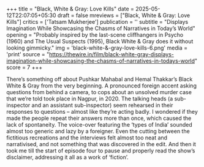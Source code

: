 +++
title = "Black, White & Gray: Love Kills"
date = 2025-05-12T22:07:05+05:30
draft = false
mreviews = ["Black, White & Gray: Love Kills"]
critics = ['Tatsam Mukherjee']
publication = ''
subtitle = "Displays Imagination While Showcasing the Chasms of Narratives in Today’s World"
opening = "Probably inspired by the last-scene cliffhangers in Psycho (1960) and The Usual Suspects (1995), Black White & Gray does it without looking gimmicky."
img = 'black-white-&-gray-love-kills-6.png'
media = 'print'
source = "https://thewire.in/film/black-white-gray-displays-imagination-while-showcasing-the-chasms-of-narratives-in-todays-world"
score = 7
+++

There’s something off about Pushkar Mahabal and Hemal Thakkar’s Black White & Gray from the very beginning. A pronounced foreign accent asking questions from behind a camera, to cops about an unsolved murder case that we’re told took place in Nagpur, in 2020. The talking heads (a sub-inspector and an assistant sub-inspector) seem rehearsed in their responses to questions – almost like they’re acting badly. I wondered if they made the people repeat their answers more than once, which caused the lack of spontaneity. The voice-over featuring the ‘types of India’ sounded almost too generic and lazy by a foreigner. Even the cutting between the fictitious recreations and the interviews felt almost too neat and narrativised, and not something that was discovered in the edit. And then it took me till the start of episode four to pause and properly read the show’s disclaimer, addressing it all as a work of ‘fiction’.
